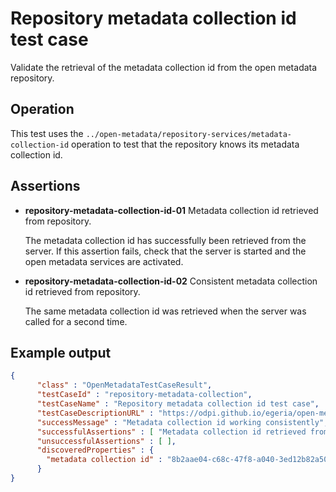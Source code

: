 <!-- SPDX-License-Identifier: Apache-2.0 -->
<!-- Copyright Contributors to the Egeria project. -->


# Repository metadata collection id test case

Validate the retrieval of the metadata collection id from the open metadata repository.

## Operation

This test uses the `../open-metadata/repository-services/metadata-collection-id`
operation to test that the repository knows its metadata collection id.

## Assertions

* **repository-metadata-collection-id-01** Metadata collection id retrieved from repository.

   The metadata collection id has successfully been retrieved from the server.
If this assertion fails, check that the server is started and the
open metadata services are activated.

* **repository-metadata-collection-id-02** Consistent metadata collection id retrieved from repository.

    The same metadata collection id was retrieved when the server was called
for a second time.


## Example output

```json
{
      "class" : "OpenMetadataTestCaseResult",
      "testCaseId" : "repository-metadata-collection",
      "testCaseName" : "Repository metadata collection id test case",
      "testCaseDescriptionURL" : "https://odpi.github.io/egeria/open-metadata-compliance-suite/docs/repository-workbench/repository-metadata-collection-test-case.md",
      "successMessage" : "Metadata collection id working consistently",
      "successfulAssertions" : [ "Metadata collection id retrieved from repository.", "Consistent metadata collection id retrieved from repository." ],
      "unsuccessfulAssertions" : [ ],
      "discoveredProperties" : {
        "metadata collection id" : "8b2aae04-c68c-47f8-a040-3ed12b82a50e"
      }
}
```